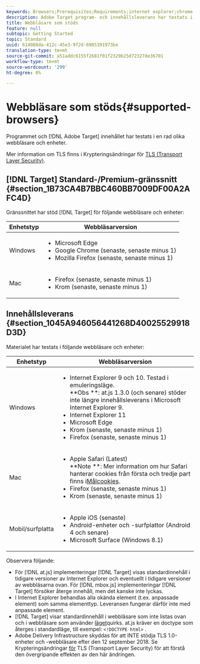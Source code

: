 ```yaml
---
keywords: Browsers;Prerequisites;Requirements;internet explorer;chrome;firefox;safari;android;surface
description: Adobe Target program- och innehållsleverans har testats i en rad olika webbläsare och enheter.
title: Webbläsare som stöds
feature: null
subtopic: Getting Started
topic: Standard
uuid: 614088da-412c-45e3-9f2d-6985391973be
translation-type: tm+mt
source-git-commit: a51addc6155f2681f01f2329b25d72327de36701
workflow-type: tm+mt
source-wordcount: '299'
ht-degree: 0%

---
```



# Webbläsare som stöds{#supported-browsers}

Programmet och [!DNL Adobe Target] innehållet har testats i en rad olika webbläsare och enheter.

Mer information om TLS finns i Krypteringsändringar för [TLS (Transport Layer Security)](../../c-implementing-target/c-considerations-before-you-implement-target/tls-transport-layer-security-encryption.md#concept_CC1001E9D3AE4BABAF90B8311B0A6451).

## [!DNL Target] Standard-/Premium-gränssnitt {#section_1B73CA4B7BBC460BB7009DF00A2AFC4D}

Gränssnittet har stöd [!DNL Target] för följande webbläsare och enheter:

| Enhetstyp | Webbläsarversion |
|--- |--- |
| Windows | <ul><li>Microsoft Edge</li><li>Google Chrome (senaste, senaste minus 1)</li><li>Mozilla Firefox (senaste, senaste minus 1)</li></ul> |
| Mac | <ul><li>Firefox (senaste, senaste minus 1)</li><li>Krom (senaste, senaste minus 1)</li></ul> |

## Innehållsleverans {#section_1045A946056441268D40025529918D3D}

Materialet har testats i följande webbläsare och enheter:

| Enhetstyp | Webbläsarversion |
|--- |--- |
| Windows | <ul><li>Internet Explorer 9 och 10. Testad i emuleringsläge.<br>**Obs **: at.js 1.3.0 (och senare) stöder inte längre innehållsleverans i Microsoft Internet Explorer 9.</li><li>Internet Explorer 11</li><li>Microsoft Edge</li><li>Krom (senaste, senaste minus 1)</li><li>Firefox (senaste, senaste minus 1)</li></ul> |
| Mac | <ul><li>Apple Safari (Latest)<br>**Note **: Mer information om hur Safari hanterar cookies från första och tredje part finns i[Målcookies](/help/c-implementing-target/c-implementing-target-for-client-side-web/t-mbox-download/cookie-behavior.md).</li><li>Firefox (senaste, senaste minus 1)</li><li>Krom (senaste, senaste minus 1)</li></ul> |
| Mobil/surfplatta | <ul><li>Apple iOS (senaste)</li><li>Android-enheter och -surfplattor (Android 4 och senare)</li><li>Microsoft Surface (Windows 8.1)</li></ul> |

Observera följande:

* För [!DNL at.js] implementeringar [!DNL Target] visas standardinnehåll i tidigare versioner av Internet Explorer och eventuellt i tidigare versioner av webbläsarna ovan. För [!DNL mbox.js] implementeringar [!DNL Target] försöker återge innehåll, men det kanske inte lyckas.
* I Internet Explorer behandlas alla okända element (t.ex. anpassade element) som samma elementtyp. Leveransen fungerar därför inte med anpassade element.
* [!DNL Target] visar standardinnehåll i webbläsare som inte listas ovan och i webbläsare som använder [läget](https://en.wikipedia.org/wiki/Quirks_mode)quirks. at.js kräver en doctype som återges i standardläge, till exempel: `<!DOCTYPE html>` .
* Adobe Delivery Infrastructure skyddas för att INTE stödja TLS 1.0-enheter och -webbläsare efter den 12 september 2018. Se Krypteringsändringar [för](../../c-implementing-target/c-considerations-before-you-implement-target/tls-transport-layer-security-encryption.md#concept_CC1001E9D3AE4BABAF90B8311B0A6451) TLS (Transport Layer Security) för att förstå den övergripande effekten av den här ändringen.
